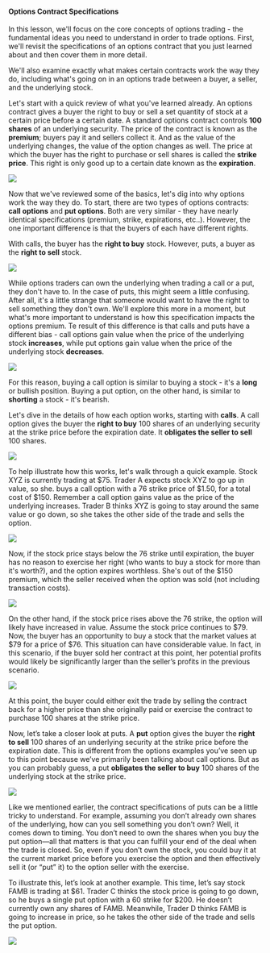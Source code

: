 #### Options Contract Specifications

In this lesson, we'll focus on the core concepts of options trading - the fundamental ideas you need to understand in order to trade options. First, we'll revisit the specifications of an options contract that you just learned about and then cover them in more detail.

We'll also examine exactly what makes certain contracts work the way they do, including what's going on in an options trade between a buyer, a seller, and the underlying stock. 

Let's start with a quick review of what you've learned already. An options contract gives a buyer the right to buy or sell a set quantity of stock at a certain price before a certain date. A standard options contract controls <b>100 shares</b>  of an underlying security. The price of the contract is known as the <b>premium</b>; buyers pay it and sellers collect it. And as the value of the underlying changes, the value of the option changes as well. The price at which the buyer has the right to purchase or sell shares is called the <b> strike price</b>. This right is only good up to a certain date known as the <b>expiration</b>. 

![](https://education.ameritrade.com/content/cms/images/BDTO_Lesson_2.10.01.jpg)

Now that we've reviewed some of the basics, let's dig into why options work the way they do. To start, there are two types of options contracts: <b>call options</b> and <b>put options</b>. Both are very similar - they have nearly identical specifications (premium, strike, expirations, etc..). However, the one important difference is that the buyers of each have different rights. 

With calls, the buyer has the <b>right to buy</b> stock. However, puts, a buyer as the <b>right to sell</b> stock.

![](https://education.ameritrade.com/content/cms/images/BDTO_Lesson_2.10.02.jpg)

While options traders can own the underlying when trading a call or a put, they don't have to. In the case of puts, this might seem a little confusing. After all, it's a little strange that someone would want to have the right to sell something they don't own. We'll explore this more in a moment, but what's more important to understand is how this specification impacts the options premium. Te result of this difference is that calls and puts have a different bias - call options gain value when the price of the underlying stock <b>increases</b>, while put options gain value when the price of the underlying stock <b>decreases</b>.

![](https://education.ameritrade.com/content/cms/images/BDTO_Lesson_2.10.03.jpg)

For this reason, buying a call option is similar to buying a stock - it's a <b>long</b> or bullish position. Buying a put option, on the other hand, is similar to <b>shorting</b> a stock - it's bearish. 

Let's dive in the details of how each option works, starting with <b>calls</b>. A call option gives the buyer the <b>right to buy</b> 100 shares of an underlying security at the strike price before the expiration date. It <b>obligates the seller to sell</b> 100 shares.

![](https://education.ameritrade.com/content/cms/images/BDTO_Lesson_2.10.04.jpg)

To help illustrate how this works, let's walk through a quick example. Stock XYZ is currently trading at $75. Trader A expects stock XYZ to go up in value, so she. buys a call option with a 76 strike price of $1.50, for a total cost of $150. Remember a call option gains value as the price of the underlying increases. Trader B thinks XYZ is going to stay around the same value or go down, so she takes the other side of the trade and sells the option. 

![](https://education.ameritrade.com/content/cms/images/BDTO_Lesson_2.10.05.jpg)

Now, if the stock price stays below the 76 strike until expiration, the buyer has no reason to exercise her right (who wants to buy a stock for more than it's worth?), and the option expires worthless. She's out of the $150 premium, which the seller received when the option was sold (not including transaction costs).

![](https://education.ameritrade.com/content/cms/images/BDTO_Lesson_2.10.06.jpg)

On the other hand, if the stock price rises above the 76 strike, the option will likely have increased in value. Assume the stock price continues to $79. Now, the buyer has an opportunity to buy a stock that the market values at $79 for a price of $76. This situation can have considerable value. In fact, in this scenario, if the buyer sold her contract at this point, her potential profits would likely be significantly larger than the seller’s profits in the previous scenario.

![](https://education.ameritrade.com/content/cms/images/BDTO_Lesson_2.10.07.jpg)

At this point, the buyer could either exit the trade by selling the contract back for a higher price than she originally paid or exercise the contract to purchase 100 shares at the strike price.

Now, let’s take a closer look at puts. A  **put** option gives the buyer the  **right to sell**  100 shares of an underlying security at the strike price before the expiration date. This is different from the options examples you’ve seen up to this point because we’ve primarily been talking about call options. But as you can probably guess, a put  **obligates the seller to buy** 100 shares of the underlying stock at the strike price.

![](https://education.ameritrade.com/content/cms/images/BDTO_Lesson_2.10.08.jpg)

Like we mentioned earlier, the contract specifications of puts can be a little tricky to understand. For example, assuming you don’t already own shares of the underlying, how can you sell something you don’t own? Well, it comes down to timing. You don’t need to own the shares when you buy the put option—all that matters is that you can fulfill your end of the deal when the trade is closed. So, even if you don’t own the stock, you could buy it at the current market price before you exercise the option and then effectively sell it (or “put” it) to the option seller with the exercise.

To illustrate this, let’s look at another example. This time, let’s say stock FAMB is trading at $61. Trader C thinks the stock price is going to go down, so he buys a single put option with a 60 strike for $200. He doesn’t currently own any shares of FAMB. Meanwhile, Trader D thinks FAMB is going to increase in price, so he takes the other side of the trade and sells the put option.

![](https://education.ameritrade.com/content/cms/images/BDTO_Lesson_2.10.09.jpg)
<!--stackedit_data:
eyJoaXN0b3J5IjpbMjIyNDk4Njg5XX0=
-->